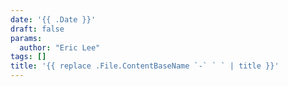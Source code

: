 ```yaml
---
date: '{{ .Date }}'
draft: false
params:
  author: "Eric Lee"
tags: []
title: '{{ replace .File.ContentBaseName `-` ` ` | title }}'
---
```


